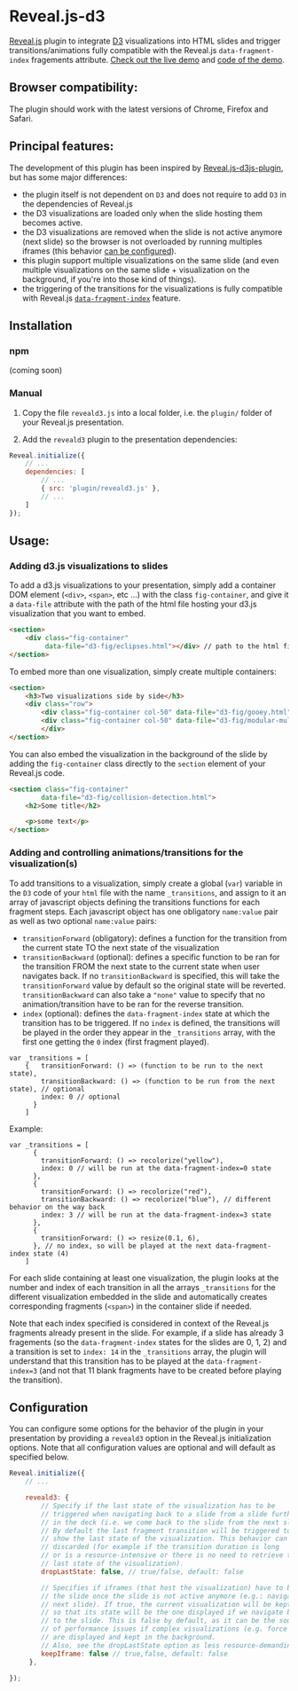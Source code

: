 # Reveal.js-d3

[Reveal.js](https://github.com/hakimel/reveal.js/) plugin to integrate [D3](https://d3js.org) visualizations into HTML slides and trigger transitions/animations fully compatible with the Reveal.js `data-fragment-index` fragements attribute. [Check out the live demo](https://gcalmettes.github.io/reveal.js-d3/demo/) and [code of the demo](https://github.com/gcalmettes/reveal.js-d3/tree/master/demo).

## Browser compatibility:

The plugin should work with the latest versions of Chrome, Firefox and Safari.

## Principal features:

The development of this plugin has been inspired by [Reveal.js-d3js-plugin](https://github.com/jlegewie/reveal.js-d3js-plugin), but has some major differences:
- the plugin itself is not dependent on `D3` and does not require to add `D3` in the dependencies of Reveal.js
- the D3 visualizations are loaded only when the slide hosting them becomes active.
- the D3 visualizations are removed when the slide is not active anymore (next slide) so the browser is not overloaded by running multiples iframes (this behavior [can be configured](#configuration)).
- this plugin support multiple visualizations on the same slide (and even multiple visualizations on the same slide + visualization on the background, if you're into those kind of things).
- the triggering of the transitions for the visualizations is fully compatible with Reveal.js [`data-fragment-index`](https://github.com/hakimel/reveal.js/#fragments) feature.

## Installation

### npm

(coming soon)

### Manual

1. Copy the file `reveald3.js` into a local folder, i.e. the `plugin/` folder of your Reveal.js presentation.

2. Add the `reveald3` plugin to the presentation dependencies:

```javascript
Reveal.initialize({
    // ...
    dependencies: [
        // ...
        { src: 'plugin/reveald3.js' },
        // ...
    ]
});
```



## Usage:

### Adding d3.js visualizations to slides

To add a d3.js visualizations to your presentation, simply add a container DOM element (`<div>`, `<span>`, etc ...) with the class `fig-container`, and give it a `data-file` attribute with the path of the html file hosting your d3.js visualization that you want to embed.

```html
<section>
    <div class="fig-container"
         data-file="d3-fig/eclipses.html"></div> // path to the html file with D3 code
</section>
```

To embed more than one visualization, simply create multiple containers:

```html
<section>
    <h3>Two visualizations side by side</h3>
    <div class="row">
        <div class="fig-container col-50" data-file="d3-fig/gooey.html"></div>
        <div class="fig-container col-50" data-file="d3-fig/modular-multiplication.html"></div>
        </div>
</section>
```

You can also embed the visualization in the background of the slide by adding the `fig-container` class directly to the `section` element of your Reveal.js code.

```html
<section class="fig-container"
        data-file="d3-fig/collision-detection.html">
    <h2>Some title</h2>

    <p>some text</p>
</section>
```

### Adding and controlling animations/transitions for the visualization(s)

To add transitions to a visualization, simply create a global (`var`) variable in the `D3` code of your `html` file with the name `_transitions`, and assign to it an array of javascript objects defining the transitions functions for each fragment steps. Each javascript object has one obligatory `name:value` pair as well as two optional `name:value` pairs:
- `transitionForward` (obligatory): defines a function for the transition from the current state TO the next state of the visualization
- `transitionBackward` (optional): defines a specific function to be ran for the transition FROM the next state to the current state when user navigates back. If no `transitionBackward` is specified, this will take the `transitionForward` value by default so the original state will be reverted. `transitionBackward` can also take a `"none"` value to specify that no animation/transition have to be ran for the reverse transition.
- `index` (optional): defines the `data-fragment-index` state at which the transition has to be triggered. If no `index` is defined, the transitions will be played in the order they appear in the `_transitions` array, with the first one getting the `0` index (first fragment played).

```
var _transitions = [
    {   transitionForward: () => (function to be run to the next state),
        transitionBackward: () => (function to be run from the next state), // optional
        index: 0 // optional
      }
    ]
```

Example:

```
var _transitions = [
      {
        transitionForward: () => recolorize("yellow"),
        index: 0 // will be run at the data-fragment-index=0 state
      },
      {
        transitionForward: () => recolorize("red"),
        transitionBackward: () => recolorize("blue"), // different behavior on the way back
        index: 3 // will be run at the data-fragment-index=3 state
      },
      {
        transitionForward: () => resize(0.1, 6),
      }, // no index, so will be played at the next data-fragment-index state (4)
    ]
```

For each slide containing at least one visualization, the plugin looks at the number and index of each transition in all the arrays `_transitions` for the different visualization embedded in the slide and automatically creates corresponding fragments (`<span>`) in the container slide if needed.

Note that each index specified is considered in context of the Reveal.js fragments already present in the slide. For example, if a slide has already 3 fragements (so the `data-fragment-index` states for the slides are 0, 1, 2) and a transition is set to `index: 14` in the `_transitions` array, the plugin will understand that this transition has to be played at the `data-fragment-index=3` (and not that 11 blank fragments have to be created before playing the transition).

## Configuration

You can configure some options for the behavior of the plugin in your presentation by providing a ```reveald3``` option in the Reveal.js initialization options. Note that all configuration values are optional and will default as specified below.

```javascript
Reveal.initialize({
    // ...

    reveald3: {
        // Specify if the last state of the visualization has to be
        // triggered when navigating back to a slide from a slide further
        // in the deck (i.e. we come back to the slide from the next slide).
        // By default the last fragment transition will be triggered to to
        // show the last state of the visualization. This behavior can be
        // discarded (for example if the transition duration is long
        // or is a resource-intensive or there is no need to retrieve the
        // last state of the visualization).
        dropLastState: false, // true/false, default: false

        // Specifies if iframes (that host the visualization) have to be kept on
        // the slide once the slide is not active anymore (e.g.: navigating to
        // next slide). If true, the current visualization will be kept active
        // so that its state will be the one displayed if we navigate back
        // to the slide. This is false by default, as it can be the source
        // of performance issues if complex visualizations (e.g. force layout)
        // are displayed and kept in the background.
        // Also, see the dropLastState option as less resource-demanding alternative.
        keepIframe: false // true,false, default: false
     },

});
```

